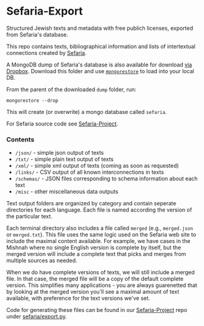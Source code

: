 Sefaria-Export
============

Structured Jewish texts and metadata with free publich licenses, exported from Sefaria's database.

This repo contains texts, bibliographical information and lists of intertextual connections created by [Sefaria](http://www.sefaria.org).

A MongoDB dump of Sefaria's database is also available for download [via Dropbox](https://www.dropbox.com/sh/z5xdi4b7725ems5/AI4Jyg0xcY). Download this folder and use [`mongorestore`](http://docs.mongodb.org/v2.2/reference/mongorestore/) to load into your local DB.

From the parent of the downloaded `dump` folder, run:

    mongorestore --drop

This will create (or overwrite) a mongo database called `sefaria`.

For Sefaria source code see [Sefaria-Project](https://github.com/Sefaria/Sefaria-Project).

### Contents

* `/json/` - simple json output of texts
* `/txt/` - simple plain text output of texts
* `/xml/` - simple xml output of texts (coming as soon as requested)
* `/links/` - CSV output of all known interconnections in texts
* `/schemas/` - JSON files corresponding to schema information about each text
* `/misc` - other miscellaneous data outputs

Text output folders are organized by category and contain seperate directories for each language. Each file is named according the version of the particular text. 

Each terminal directory also includes a file called `merged` (e.g., `merged.json` or `merged.txt`). This file uses the same logic used on the Sefaria web site to include the maximal content available. For example, we have cases in the Mishnah where no single English version is complete by itself, but the merged version will include a complete text that picks and merges from multiple sources as needed.

When we do have complete versions of texts, we will still include a merged file. In that case, the merged file will be a copy of the default complete version. This simplifies many applications - you are always guarenetted that by looking at the merged version you'll see a maximal amount of text available, with preference for the text versions we've set. 

Code for generating these files can be found in our [Sefaria-Project](https://github.com/Sefaria/Sefaria-Project) repo under [sefaria/export.py](https://github.com/Sefaria/Sefaria-Project/blob/master/sefaria/export.py).
